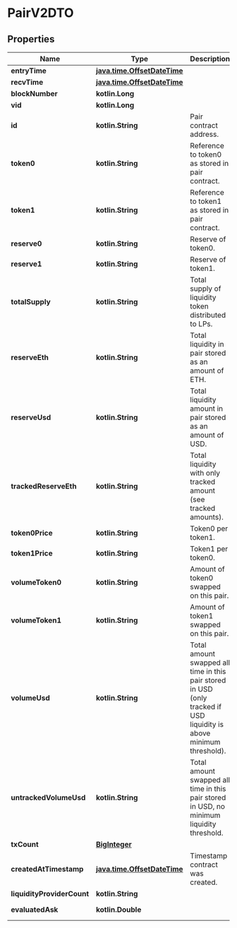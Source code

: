 
# PairV2DTO

## Properties
Name | Type | Description | Notes
------------ | ------------- | ------------- | -------------
**entryTime** | [**java.time.OffsetDateTime**](java.time.OffsetDateTime.md) |  |  [optional]
**recvTime** | [**java.time.OffsetDateTime**](java.time.OffsetDateTime.md) |  |  [optional]
**blockNumber** | **kotlin.Long** |  |  [optional]
**vid** | **kotlin.Long** |  |  [optional]
**id** | **kotlin.String** | Pair contract address. |  [optional]
**token0** | **kotlin.String** | Reference to token0 as stored in pair contract. |  [optional]
**token1** | **kotlin.String** | Reference to token1 as stored in pair contract. |  [optional]
**reserve0** | **kotlin.String** | Reserve of token0. |  [optional]
**reserve1** | **kotlin.String** | Reserve of token1. |  [optional]
**totalSupply** | **kotlin.String** | Total supply of liquidity token distributed to LPs. |  [optional]
**reserveEth** | **kotlin.String** | Total liquidity in pair stored as an amount of ETH. |  [optional]
**reserveUsd** | **kotlin.String** | Total liquidity amount in pair stored as an amount of USD. |  [optional]
**trackedReserveEth** | **kotlin.String** | Total liquidity with only tracked amount (see tracked amounts). |  [optional]
**token0Price** | **kotlin.String** | Token0 per token1. |  [optional]
**token1Price** | **kotlin.String** | Token1 per token0. |  [optional]
**volumeToken0** | **kotlin.String** | Amount of token0 swapped on this pair. |  [optional]
**volumeToken1** | **kotlin.String** | Amount of token1 swapped on this pair. |  [optional]
**volumeUsd** | **kotlin.String** | Total amount swapped all time in this pair stored in USD (only tracked if USD liquidity is above minimum threshold). |  [optional]
**untrackedVolumeUsd** | **kotlin.String** | Total amount swapped all time in this pair stored in USD, no minimum liquidity threshold. |  [optional]
**txCount** | [**BigInteger**](BigInteger.md) |  |  [optional]
**createdAtTimestamp** | [**java.time.OffsetDateTime**](java.time.OffsetDateTime.md) | Timestamp contract was created. |  [optional]
**liquidityProviderCount** | **kotlin.String** |  |  [optional]
**evaluatedAsk** | **kotlin.Double** |  |  [optional] [readonly]



